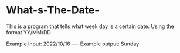 # What-s-The-Date-

This is a program that tells what week day is a certain date. Using the format YY/MM/DD

Example input: 2022/10/16 --- Example output: Sunday
